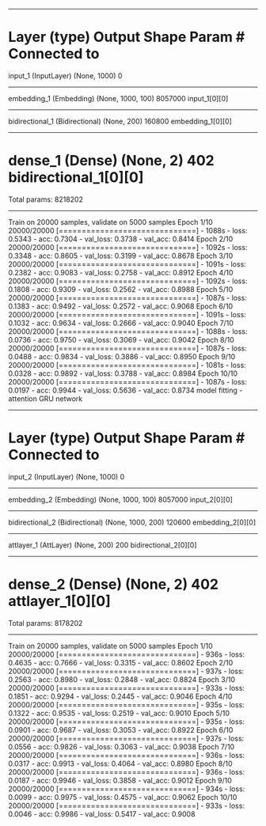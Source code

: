 ____________________________________________________________________________________________________
Layer (type)                     Output Shape          Param #     Connected to
====================================================================================================
input_1 (InputLayer)             (None, 1000)          0
____________________________________________________________________________________________________
embedding_1 (Embedding)          (None, 1000, 100)     8057000     input_1[0][0]
____________________________________________________________________________________________________
bidirectional_1 (Bidirectional)  (None, 200)           160800      embedding_1[0][0]
____________________________________________________________________________________________________
dense_1 (Dense)                  (None, 2)             402         bidirectional_1[0][0]
====================================================================================================
Total params: 8218202
____________________________________________________________________________________________________
Train on 20000 samples, validate on 5000 samples
Epoch 1/10
20000/20000 [==============================] - 1088s - loss: 0.5343 - acc: 0.7304 - val_loss: 0.3738 - val_acc: 0.8414
Epoch 2/10
20000/20000 [==============================] - 1092s - loss: 0.3348 - acc: 0.8605 - val_loss: 0.3199 - val_acc: 0.8678
Epoch 3/10
20000/20000 [==============================] - 1091s - loss: 0.2382 - acc: 0.9083 - val_loss: 0.2758 - val_acc: 0.8912
Epoch 4/10
20000/20000 [==============================] - 1092s - loss: 0.1808 - acc: 0.9309 - val_loss: 0.2562 - val_acc: 0.8988
Epoch 5/10
20000/20000 [==============================] - 1087s - loss: 0.1383 - acc: 0.9492 - val_loss: 0.2572 - val_acc: 0.9068
Epoch 6/10
20000/20000 [==============================] - 1091s - loss: 0.1032 - acc: 0.9634 - val_loss: 0.2666 - val_acc: 0.9040
Epoch 7/10
20000/20000 [==============================] - 1088s - loss: 0.0736 - acc: 0.9750 - val_loss: 0.3069 - val_acc: 0.9042
Epoch 8/10
20000/20000 [==============================] - 1087s - loss: 0.0488 - acc: 0.9834 - val_loss: 0.3886 - val_acc: 0.8950
Epoch 9/10
20000/20000 [==============================] - 1081s - loss: 0.0328 - acc: 0.9892 - val_loss: 0.3788 - val_acc: 0.8984
Epoch 10/10
20000/20000 [==============================] - 1087s - loss: 0.0197 - acc: 0.9944 - val_loss: 0.5636 - val_acc: 0.8734
model fitting - attention GRU network
____________________________________________________________________________________________________
Layer (type)                     Output Shape          Param #     Connected to
====================================================================================================
input_2 (InputLayer)             (None, 1000)          0
____________________________________________________________________________________________________
embedding_2 (Embedding)          (None, 1000, 100)     8057000     input_2[0][0]
____________________________________________________________________________________________________
bidirectional_2 (Bidirectional)  (None, 1000, 200)     120600      embedding_2[0][0]
____________________________________________________________________________________________________
attlayer_1 (AttLayer)            (None, 200)           200         bidirectional_2[0][0]
____________________________________________________________________________________________________
dense_2 (Dense)                  (None, 2)             402         attlayer_1[0][0]
====================================================================================================
Total params: 8178202
____________________________________________________________________________________________________
Train on 20000 samples, validate on 5000 samples
Epoch 1/10
20000/20000 [==============================] - 936s - loss: 0.4635 - acc: 0.7666 - val_loss: 0.3315 - val_acc: 0.8602
Epoch 2/10
20000/20000 [==============================] - 937s - loss: 0.2563 - acc: 0.8980 - val_loss: 0.2848 - val_acc: 0.8824
Epoch 3/10
20000/20000 [==============================] - 933s - loss: 0.1851 - acc: 0.9294 - val_loss: 0.2445 - val_acc: 0.9046
Epoch 4/10
20000/20000 [==============================] - 935s - loss: 0.1322 - acc: 0.9535 - val_loss: 0.2519 - val_acc: 0.9010
Epoch 5/10
20000/20000 [==============================] - 935s - loss: 0.0901 - acc: 0.9687 - val_loss: 0.3053 - val_acc: 0.8922
Epoch 6/10
20000/20000 [==============================] - 937s - loss: 0.0556 - acc: 0.9826 - val_loss: 0.3063 - val_acc: 0.9038
Epoch 7/10
20000/20000 [==============================] - 936s - loss: 0.0317 - acc: 0.9913 - val_loss: 0.4064 - val_acc: 0.8980
Epoch 8/10
20000/20000 [==============================] - 936s - loss: 0.0187 - acc: 0.9946 - val_loss: 0.3858 - val_acc: 0.9012
Epoch 9/10
20000/20000 [==============================] - 934s - loss: 0.0099 - acc: 0.9975 - val_loss: 0.4575 - val_acc: 0.9062
Epoch 10/10
20000/20000 [==============================] - 933s - loss: 0.0046 - acc: 0.9986 - val_loss: 0.5417 - val_acc: 0.9008

